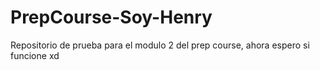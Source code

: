 # PrepCourse-Soy-Henry
Repositorio de prueba para el modulo 2 del prep course, ahora espero si funcione xd
